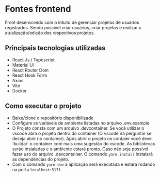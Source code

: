 # Fontes frontend
Front desenvolvido com o intuito de gerenciar projetos de usuários registrados. Sendo possível criar usuários, criar projetos e realizar a atualização/edição dos respectivos projetos. 

## Principais tecnologias utilizadas
- React Js / Typescript
- Material Ui
- React Router Dom
- React Hook Form
- Axios
- Vite
- Docker

## Como executar o projeto
- Baixe/clone o repositório disponibilizado
- Configure as variáveis de ambiente listadas no arquivo .env.example
- O Projeto consta com um arquivo .devcontainer. Se você utilizar o vscode abra o projeto dentro do container (O vscode irá perguntar se deseja abrir no container). Após abrir o projeto no contaier você deve 'buildar' o container com mais uma sugestão do vscode. As bibliotecas serão instaladas e o ambiente estará pronto. Caso não seja possível fazer uso do arquivo .devcontainer. O comando ```yarn install``` instalará as dependências do projeto.
- Com o comando ```yarn dev``` a aplicação será executada e estará rodando na porta ```localhost:5173```


